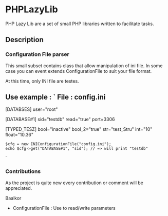 # PHPLazyLib

PHP Lazy Lib are a set of small PHP libraries written to facilitate tasks.

## Description

### Configuration File parser

This small subset contains class that allow manipulation of ini file. In some
case you can event extends ConfigurationFile to suit your file format.

At this time, only INI file are testes.

Use example : 
`
File : config.ini
-----------------
[DATABSES]
user="root"

[DATABASE#1]
sid="testdb"
read="true"
port=3306

[TYPED_TESZ]
bool="inactive"
bool_2="true"
str="test_Stru"
int="10"
float="10.36"


    $cfg = new INIConfigurationFile("config.ini");
    echo $cfg->get("DATABASE#1", "sid"); // => will print "testdb"

    
`

### Contributions
As the project is quite new every contribution or comment will be appreciated.

Baalkor

 - ConfigurationFile : Use to read/write parameters 